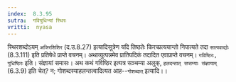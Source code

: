 ```yaml
---
index:  8.3.95
sutra:  गवियुधिभ्यां स्थिरः
vritti:  nyasa
---
```


स्थिरशब्दोऽयम् `अजिरशिशिर` (द.उ.8.27) इत्यादिसूत्रेण यदि तिष्ठतेः किरच्प्रत्ययान्तो निपात्यते तदा `सात्पवाद्योः` (8.3.111) इति प्रतिषेधे प्राप्ते वचनम्। अथाव्युत्पन्नमेव प्रातिपदिकं तदादित एवाप्राप्ते वचनम्। `गविष्ठिरः, गुधिष्ठिरः` इति। संज्ञायां समासः। अथ कथं गविष्ठिर इत्यत्र सञ्चम्या अलुक्, `हलदन्तात् सप्तम्याः संज्ञायाम्` (6.3.9) इति चेत्? न; गोशब्दस्याहलन्तत्वादित्यत आह--`गोशब्दात्` इत्यादि।।

